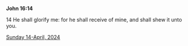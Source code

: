 **John 16:14**

14 He shall glorify me: for he shall receive of mine, and shall shew it unto you.

[Sunday 14-April, 2024](https://getbible.life/kjv/John/16/14)
